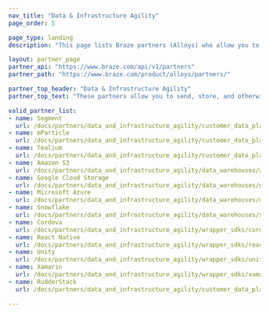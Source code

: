 ```yaml
---
nav_title: "Data & Infrastructure Agility"
page_order: 5

page_type: landing
description: "This page lists Braze partners (Alloys) who allow you to send, store, and otherwise coordinate your data across different tools and providers."

layout: partner_page
partner_api: "https://www.braze.com/api/v1/partners"
partner_path: "https://www.braze.com/product/alloys/partners/"

partner_top_header: "Data & Infrastructure Agility"
partner_top_text: "These partners allow you to send, store, and otherwise coordinate your data across different tools and providers."

valid_partner_list:
- name: Segment
  url: /docs/partners/data_and_infrastructure_agility/customer_data_platform/segment/
- name: mParticle
  url: /docs/partners/data_and_infrastructure_agility/customer_data_platform/mparticle/
- name: Tealium
  url: /docs/partners/data_and_infrastructure_agility/customer_data_platform/tealium/
- name: Amazon S3
  url: /docs/partners/data_and_infrastructure_agility/data_warehouses/amazon_s3/
- name: Google Cloud Storage
  url: /docs/partners/data_and_infrastructure_agility/data_warehouses/google_cloud_storage_for_currents/
- name: Microsoft Azure
  url: /docs/partners/data_and_infrastructure_agility/data_warehouses/microsoft_azure_blob_storage_for_currents/
- name: Snowflake
  url: /docs/partners/data_and_infrastructure_agility/data_warehouses/snowflake/
- name: Cordova
  url: /docs/partners/data_and_infrastructure_agility/wrapper_sdks/cordova/
- name: React Native
  url: /docs/partners/data_and_infrastructure_agility/wrapper_sdks/react_native/
- name: Unity
  url: /docs/partners/data_and_infrastructure_agility/wrapper_sdks/unity/
- name: Xamarin
  url: /docs/partners/data_and_infrastructure_agility/wrapper_sdks/xamarin/
- name: RudderStack
  url: /docs/partners/data_and_infrastructure_agility/customer_data_platform/rudderstack/

---
```

